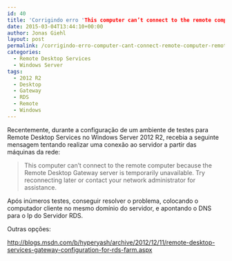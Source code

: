```yaml
---
id: 40
title: 'Corrigindo erro 'This computer can’t connect to the remote computer because the Remote Desktop Gateway server is temporarily unavailable. Try reconnecting later or contact your network administrator for assistance.”'
date: 2015-03-04T13:44:10+00:00
author: Jonas Giehl
layout: post
permalink: /corrigindo-erro-computer-cant-connect-remote-computer-remote-desktop-gateway-server-temporarily-unavailable-try-reconnecting-later-contact-network-adminis/
categories:
  - Remote Desktop Services
  - Windows Server
tags:
  - 2012 R2
  - Desktop
  - Gateway
  - RDS
  - Remote
  - Windows
---
```

Recentemente, durante a configuração de um ambiente de testes para Remote Desktop Services no Windows Server 2012 R2, recebia a seguinte mensagem tentando realizar uma conexão ao servidor a partir das máquinas da rede:

> This computer can’t connect to the remote computer because the Remote Desktop Gateway server is temporarily unavailable. Try reconnecting later or contact your network administrator for assistance.

Após inúmeros testes, conseguir resolver o problema, colocando o computador cliente no mesmo domínio do servidor, e apontando o DNS para o Ip do Servidor RDS.

Outras opções:

http://blogs.msdn.com/b/hyperyash/archive/2012/12/11/remote-desktop-services-gateway-configuration-for-rds-farm.aspx

